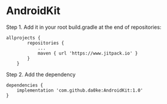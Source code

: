 # AndroidKit

Step 1. Add it in your root build.gradle at the end of repositories:
```
allprojects {
		repositories {
			...
			maven { url 'https://www.jitpack.io' }
		}
	}
```

Step 2. Add the dependency
```
dependencies {
    implementation 'com.github.da0ke:AndroidKit:1.0'
}
```
